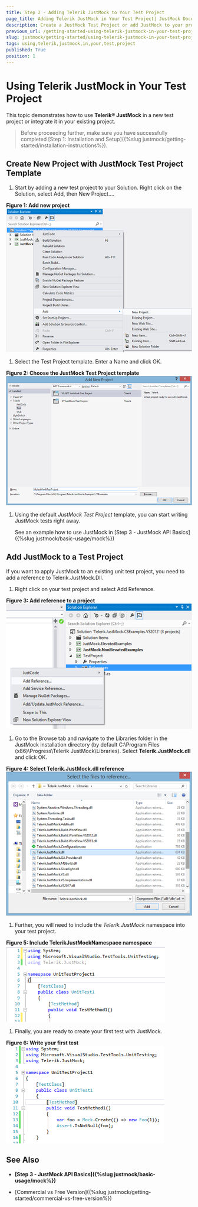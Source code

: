 ```yaml
---
title: Step 2 - Adding Telerik JustMock to Your Test Project
page_title: Adding Telerik JustMock in Your Test Project| JustMock Documentation
description: Create a JustMock Test Project or add JustMock to your project and start using it.
previous_url: /getting-started-using-telerik-justmock-in-your-test-project.html
slug: justmock/getting-started/using-telerik-justmock-in-your-test-project
tags: using,telerik,justmock,in,your,test,project
published: True
position: 1
---
```


# Using Telerik JustMock in Your Test Project

This topic demonstrates how to use __Telerik® JustMock__ in a new test project or integrate it in your existing project.

>Before proceeding further, make sure you have successfully completed [Step 1: Installation and Setup]({%slug justmock/getting-started/installation-instructions%}).

    	
## Create New Project with JustMock Test Project Template

1. Start by adding a new test project to your Solution. Right click on the Solution, select Add, then New Project.... 

**Figure 1: Add new project** 
![Add New Project to VS Solution](images/AddNewProject.png)

1. Select the Test Project template. Enter a Name and click OK.

**Figure 2: Choose the JustMock Test Project template** 
![JustMock Test Project Template](images/ProjectTemplate.png)

1. Using the default *JustMock Test Project* template, you can start writing JustMock tests right away. 
	
	See an example how to use JustMock in [Step 3 - JustMock API Basics]({%slug justmock/basic-usage/mock%}) 

## Add JustMock to a Test Project

If you want to apply JustMock to an existing unit test project, you need to add a reference to Telerik.JustMock.Dll. 

1. Right click on your test project and select Add Reference.

**Figure 3: Add reference to a project** 
![JustMock Test Project Template](images/AddReference.png)

1. Go to the Browse tab and navigate to the Libraries folder in the JustMock installation directory (by default C:\Program Files (x86)\Progress\Telerik JustMock\Libraries). Select __Telerik.JustMock.dll__ and click OK.

**Figure 4: Select Telerik.JustMock.dll reference** 
![JustMock Test Project Template](images/SelectReference.png)

1. Further, you will need to include the *Telerik.JustMock* namespace into your test project.

**Figure 5: Include TelerikJustMockNamespace namespace** 
![JustMock Test Project Template](images/Namespace.png)

1. Finally, you are ready to create your first test with JustMock.

**Figure 6: Write your first test** 
![JustMock Test Project Template](images/FirstTest.png)

## See Also

 * __[Step 3 - JustMock API Basics]({%slug justmock/basic-usage/mock%})__

 * [Commercial vs Free Version]({%slug justmock/getting-started/commercial-vs-free-version%})
